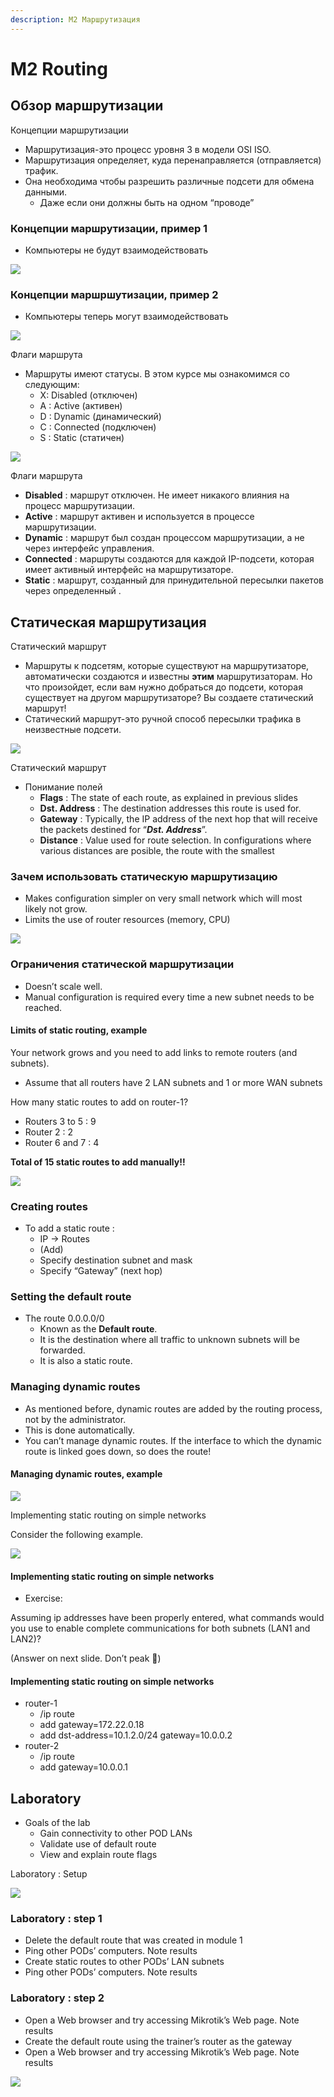 ```yaml
---
description: М2 Маршрутизация
---
```


# M2 Routing

## **Обзор маршрутизации**

Концепции маршрутизации

* Маршрутизация-это процесс уровня 3 в модели OSI ISO.
* Маршрутизация определяет, куда перенаправляется \(отправляется\) трафик.
* Она необходима чтобы разрешить различные подсети для обмена данными.
  * Даже если они должны быть на одном “проводе”

### Концепции маршрутизации, пример 1

* Компьютеры не будут взаимодействовать

![](.gitbook/assets/0%20%281%29.jpeg)

### Концепции маршршутизации, пример 2

* Компьютеры теперь могут взаимодействовать

![](.gitbook/assets/1.jpeg)

Флаги маршрута

* Маршруты имеют статусы. В этом курсе мы ознакомимся со следующим:
  * X: Disabled \(отключен\)
  * A : Active \(активен\)
  * D : Dynamic \(динамический\)
  * C : Connected \(подключен\)
  * S : Static \(статичен\)

![](.gitbook/assets/2%20%284%29.jpeg)

Флаги маршрута

* **Disabled** : маршрут отключен. Не имеет никакого влияния на процесс маршрутизации.
* **Active** : маршрут активен и используется в процессе маршрутизации.
* **Dynamic** : маршрут был создан процессом маршрутизации, а не через интерфейс управления.
* **Connected** : маршруты создаются для каждой IP-подсети, которая имеет активный интерфейс на маршрутизаторе.
* **Static** : маршрут, созданный для принудительной пересылки пакетов через определенный .

## **Статическая маршрутизация**

Статический маршрут

* Маршруты к подсетям, которые существуют на маршрутизаторе, автоматически создаются и известны **этим** маршрутизаторам. Но что произойдет, если вам нужно добраться до подсети, которая существует на другом маршрутизаторе? Вы создаете статический маршрут!
* Статический маршрут-это ручной способ пересылки трафика в неизвестные подсети.

![](.gitbook/assets/3%20%281%29.jpeg)

Статический маршрут

* Понимание полей
  * **Flags** : The state of each route, as explained in previous slides
  * **Dst. Address** : The destination addresses this route is used for.
  * **Gateway** : Typically, the IP address of the next hop that will receive the packets destined for “_**Dst. Address**_”.
  * **Distance** : Value used for route selection. In configurations where various distances are posible, the route with the smallest

### Зачем использовать статическую маршрутизацию

* Makes configuration simpler on very small network which will most likely not grow.
* Limits the use of router resources \(memory, CPU\)

![](.gitbook/assets/4%20%281%29.jpeg)

### Ограничения статической маршрутизации

* Doesn’t scale well.
* Manual configuration is required every time a new subnet needs to be reached.

#### Limits of static routing, example

Your network grows and you need to add links to remote routers \(and subnets\).

* Assume that all routers have 2 LAN subnets and 1 or more WAN subnets

How many static routes to add on router-1?

* Routers 3 to 5 : 9
* Router 2 : 2
* Router 6 and 7 : 4

**Total of 15 static routes to add manually!!**

![](.gitbook/assets/image%20%282%29.png)

### Creating routes

* To add a static route :
  * IP -&gt; Routes
  * \(Add\)
  * Specify destination subnet and mask
  * Specify “Gateway” \(next hop\)

### Setting the default route

* The route 0.0.0.0/0
  * Known as the **Default route**.
  * It is the destination where all traffic to unknown subnets will be forwarded.
  * It is also a static route.

### Managing dynamic routes

* As mentioned before, dynamic routes are added by the routing process, not by the administrator.
* This is done automatically.
* You can’t manage dynamic routes. If the interface to which the dynamic route is linked goes down, so does the route!

#### Managing dynamic routes, example

![](.gitbook/assets/7%20%282%29.jpeg)

Implementing static routing on simple networks

Consider the following example.

![](.gitbook/assets/8%20%283%29.jpeg)

#### Implementing static routing on simple networks

* Exercise:

Assuming ip addresses have been properly entered, what commands would you use to enable complete communications for both subnets \(LAN1 and LAN2\)?

\(Answer on next slide. Don’t peak 🙂\)

#### Implementing static routing on simple networks

* router-1
  * /ip route
  * add gateway=172.22.0.18
  * add dst-address=10.1.2.0/24 gateway=10.0.0.2
* router-2
  * /ip route
  * add gateway=10.0.0.1

## Laboratory

* Goals of the lab
  * Gain connectivity to other POD LANs
  * Validate use of default route
  * View and explain route flags

Laboratory : Setup

![](.gitbook/assets/9%20%282%29.jpeg)

### Laboratory : step 1

* Delete the default route that was created in module 1
* Ping other PODs’ computers. Note results
* Create static routes to other PODs’ LAN subnets
* Ping other PODs’ computers. Note results

### Laboratory : step 2

* Open a Web browser and try accessing Mikrotik’s Web page. Note results
* Create the default route using the trainer’s router as the gateway
* Open a Web browser and try accessing Mikrotik’s Web page. Note results

![](.gitbook/assets/6%20%282%29.jpeg)

